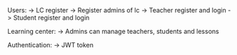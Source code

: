 
Users:
    -> LC register
    -> Register admins of lc
    -> Teacher register and login
    -> Student register and login

Learning center:
    -> Admins can manage teachers, students and lessons

Authentication:
    -> JWT token

